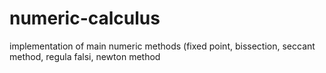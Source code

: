 # numeric-calculus
implementation of main numeric methods (fixed point, bissection, seccant method, regula falsi, newton method
